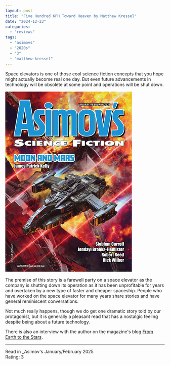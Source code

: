 ```yaml
---
layout: post
title: "Five Hundred KPH Toward Heaven by Matthew Kressel"
date: "2024-12-23"
categories:
  - "reviews"
tags:
  - "asimovs"
  - "2020s"
  - "3"
  - "matthew-kressel"
---
```


Space elevators is one of those cool science fiction concepts that you hope might actually become real one day.
But even future advancements in technology will be obsolete at some point and operations will be shut down.

![Asimovs January/February 2025](/assets/images/asf_janfeb2025.jpg)

The premise of this story is a farewell party on a space elevator as the company is shutting down its operation as it has been unprofitable for years and overtaken by a new type of faster and cheaper spaceship.
People who have worked on the space elevator for many years share stories and have general reminiscent conversations.

Not much really happens, though we do get one dramatic story told by our protagonist, but it is generally a pleasant read that has a nostalgic feeling despite being about a future technology.

There is also an interview with the author on the magazine's blog [From Earth to the Stars](https://fromearthtothestars.com/2024/12/20/qa-with-matthew-kressel/).
* * *

Read in _Asimov's January/February 2025\
Rating: 3
